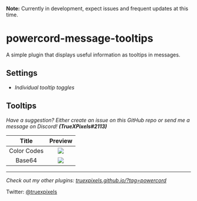 **Note:** Currently in development, expect issues and frequent updates at this time.

# powercord-message-tooltips

A simple plugin that displays useful information as tooltips in messages.

## Settings

- *Individual tooltip toggles*

## Tooltips

_Have a suggestion? Either create an issue on this GitHub repo or send me a message on Discord!_ **_(TrueXPixels#2113)_**

|    Title    |                 Preview                 |
| :---------: | :-------------------------------------: |
| Color Codes | ![](https://i.plexidev.org/1Gdzuok.gif) |
|   Base64    | ![](https://i.plexidev.org/A8xHamk.gif) |

<!-- Note to self, gifs use 1000x850 from bottom left of window -->

---

_Check out my other plugins: [truexpixels.github.io/?tag=powercord](https://truexpixels.github.io/?tag=powercord)_

Twitter: [@truexpixels](https://twitter.com/truexpixels)
